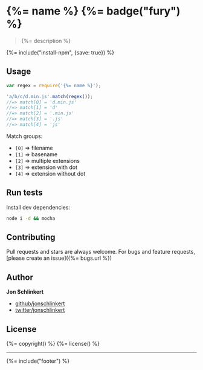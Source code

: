 # {%= name %} {%= badge("fury") %}

> {%= description %}

{%= include("install-npm", {save: true}) %}

## Usage

```js
var regex = require('{%= name %}');

'a/b/c/d.min.js'.match(regex());
//=> match[0] = 'd.min.js'
//=> match[1] = 'd'
//=> match[2] = '.min.js'
//=> match[3] = '.js'
//=> match[4] = 'js'
```

Match groups:

 - `[0]` => filename
 - `[1]` => basename
 - `[2]` => multiple extensions
 - `[3]` => extension with dot
 - `[4]` => extension without dot


## Run tests

Install dev dependencies:

```bash
node i -d && mocha
```

## Contributing
Pull requests and stars are always welcome. For bugs and feature requests, [please create an issue]({%= bugs.url %})

## Author

**Jon Schlinkert**
 
+ [github/jonschlinkert](https://github.com/jonschlinkert)
+ [twitter/jonschlinkert](http://twitter.com/jonschlinkert) 

## License
{%= copyright() %}
{%= license() %}

***

{%= include("footer") %}
